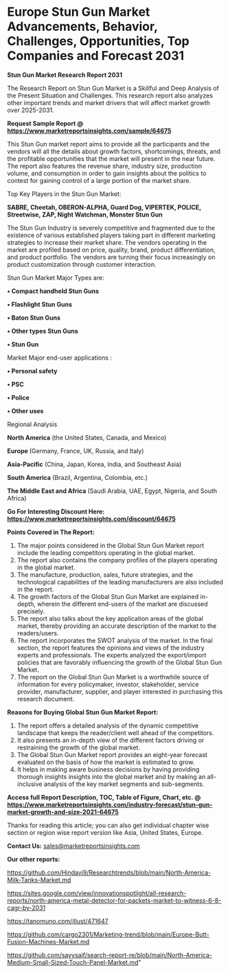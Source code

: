 # Europe Stun Gun Market Advancements, Behavior, Challenges, Opportunities, Top Companies and Forecast 2031

<strong>Stun Gun Market Research Report 2031</strong>

The Research Report on Stun Gun Market is a Skillful and Deep Analysis of the Present Situation and Challenges. This research report also analyzes other important trends and market drivers that will affect market growth over 2025-2031.

<strong>Request Sample Report @ <a href=https://www.marketreportsinsights.com/sample/64675>https://www.marketreportsinsights.com/sample/64675</a></strong>

This Stun Gun market report aims to provide all the participants and the vendors will all the details about growth factors, shortcomings, threats, and the profitable opportunities that the market will present in the near future. The report also features the revenue share, industry size, production volume, and consumption in order to gain insights about the politics to contest for gaining control of a large portion of the market share.

Top Key Players in the Stun Gun Market:

<strong>SABRE, Cheetah, OBERON-ALPHA, Guard Dog, VIPERTEK, POLICE, Streetwise, ZAP, Night Watchman, Monster Stun Gun</strong>

The Stun Gun Industry is severely competitive and fragmented due to the existence of various established players taking part in different marketing strategies to increase their market share. The vendors operating in the market are profiled based on price, quality, brand, product differentiation, and product portfolio. The vendors are turning their focus increasingly on product customization through customer interaction.

Stun Gun Market Major Types are:

<strong>• Compact handheld Stun Guns

• Flashlight Stun Guns

• Baton Stun Guns

• Other types Stun Guns

• Stun Gun</strong>

Market Major end-user applications :

<strong>• Personal safety

• PSC

• Police

• Other uses</strong>

Regional Analysis

</u><strong><b>North America</b></strong> (the United States, Canada, and Mexico)

<strong><b>Europe </b></strong>(Germany, France, UK, Russia, and Italy)

<strong><b>Asia-Pacific</b></strong> (China, Japan, Korea, India, and Southeast Asia)

<strong><b>South America</b></strong> (Brazil, Argentina, Colombia, etc.)

<strong><b>The Middle East and Africa</b></strong> (Saudi Arabia, UAE, Egypt, Nigeria, and South Africa)

<strong>Go For Interesting Discount Here: <a href=https://www.marketreportsinsights.com/discount/64675>https://www.marketreportsinsights.com/discount/64675</a></strong>

<strong>Points Covered in The Report:</strong>
<ol>
  <li>The major points considered in the Global Stun Gun Market report include the leading competitors operating in the global market.</li>
  <li>The report also contains the company profiles of the players operating in the global market.</li>
  <li>The manufacture, production, sales, future strategies, and the technological capabilities of the leading manufacturers are also included in the report.</li>
  <li>The growth factors of the Global Stun Gun Market are explained in-depth, wherein the different end-users of the market are discussed precisely.</li>
  <li>The report also talks about the key application areas of the global market, thereby providing an accurate description of the market to the readers/users.</li>
  <li>The report incorporates the SWOT analysis of the market. In the final section, the report features the opinions and views of the industry experts and professionals. The experts analyzed the export/import policies that are favorably influencing the growth of the Global Stun Gun Market.</li>
  <li>The report on the Global Stun Gun Market is a worthwhile source of information for every policymaker, investor, stakeholder, service provider, manufacturer, supplier, and player interested in purchasing this research document.</li>
</ol>
<strong>Reasons for Buying Global Stun Gun Market Report:</strong>

<ol>
  <li>The report offers a detailed analysis of the dynamic competitive landscape that keeps the reader/client well ahead of the competitors.</li>
  <li>It also presents an in-depth view of the different factors driving or restraining the growth of the global market.</li>
  <li>The Global Stun Gun Market report provides an eight-year forecast evaluated on the basis of how the market is estimated to grow.</li>
  <li>It helps in making aware business decisions by having providing thorough insights insights into the global market and by making an all-inclusive analysis of the key market segments and sub-segments.</li>
</ol>
<strong>Access full Report Description, TOC, Table of Figure, Chart, etc. @ <a href=https://www.marketreportsinsights.com/industry-forecast/stun-gun-market-growth-and-size-2021-64675>https://www.marketreportsinsights.com/industry-forecast/stun-gun-market-growth-and-size-2021-64675</a></strong>


Thanks for reading this article; you can also get individual chapter wise section or region wise report version like Asia, United States, Europe.

<strong>Contact Us:</strong>
sales@marketreportsinsights.com

<strong>Our other reports:</strong>

<a href=https://github.com/Hindavi9/Researchtrends/blob/main/North-America-Milk-Tanks-Market.md>https://github.com/Hindavi9/Researchtrends/blob/main/North-America-Milk-Tanks-Market.md</a>

<a href=https://sites.google.com/view/innovationspotlight/all-research-reports/north-america-metal-detector-for-packets-market-to-witness-6-8-cagr-by-2031>https://sites.google.com/view/innovationspotlight/all-research-reports/north-america-metal-detector-for-packets-market-to-witness-6-8-cagr-by-2031</a>

<a href=https://tanomuno.com/illust/471647>https://tanomuno.com/illust/471647</a>

<a href=https://github.com/cargo2301/Marketing-trend/blob/main/Europe-Butt-Fusion-Machines-Market.md>https://github.com/cargo2301/Marketing-trend/blob/main/Europe-Butt-Fusion-Machines-Market.md</a>

<a href=https://github.com/sayysaif/search-report-re/blob/main/North-America-Medium-Small-Sized-Touch-Panel-Market.md>https://github.com/sayysaif/search-report-re/blob/main/North-America-Medium-Small-Sized-Touch-Panel-Market.md</a>"
